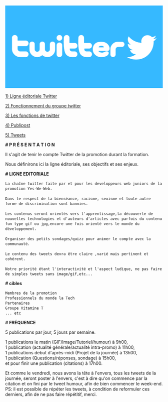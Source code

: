![image_twitter](image/twitter-logo.jpg)

[1) Ligne éditoriale Twitter](https://github.com/yes-we-web/twitter/blob/master/Documents/ligne_editoriale_twitter%20.pdf)

[2) Fonctionnement du groupe twitter](https://github.com/yes-we-web/twitter/blob/master/Documents/Fonctionnement%20du%20groupe%20Twitter.pdf)

[3) Les fonctions de twitter](https://github.com/yes-we-web/twitter/blob/master/Documents/twitter-fonctions.md)


[4) Publipost](https://github.com/yes-we-web/twitter/blob/master/Documents/publipost.md)

[5) Tweets](https://github.com/yes-we-web/twitter/blob/master/Documents/tweets/tweet)



**# P R É S E N T A T I O N**

Il s'agit de tenir le compte Twitter de la promotion durant la formation.

Nous définirons ici la ligne éditoriale, ses objectifs et ses enjeux.


**# LIGNE EDITORIALE**

    La chaîne twitter faite par et pour les developpeurs web juniors de la promotion Yes-We-Web.

    Dans le respect de la bienséance, racisme, sexisme et toute autre forme de discrimination sont bannies.

    Les contenus seront orientés vers l'apprentissage,la découverte de nouvelles technologies et d'auteurs d'articles avec parfois du contenu fun type gif ou jpg,encore une fois orienté vers le monde du  développement.

    Organiser des petits sondages/quizz pour animer le compte avec la communauté.

    Le contenu des tweets devra être claire ,varié mais pertinent et cohérent.

    Notre priorité étant l'interactivité et l'aspect ludique, ne pas faire de simples tweets sans image/gif,etc...

**# cibles**

    Membres de la promotion
    Professionnels du monde la Tech
    Partenaires
    Groupe Vitamine T
    ... etc

**# FRÉQUENCE**

5 publications par jour, 5 jours par semaine.

1 publications le matin (GIF/Image/Tutoriel/humour)  à 9h00,   
1 publication (actualité générale/actualité intra-promo) à 11h00,    
1 publications debut d'après-midi (Projet de la journée) à 13h00,   
1 publication (Questions/réponses, sondage) à 15h00,   
et pour finir une publication (citations) à 17h00.

Et comme le vendredi, nous avons la tête à l'envers, tous les tweets de la journée, seront poster à l'envers, c'est à dire qu'on commence par la citation et on fini par le tweet humour, afin de bien commencer le week-end.
PS: il est possible de répéter les tweets, à condition de reformuler ces derniers, afin de ne pas faire répétitif, merci.




